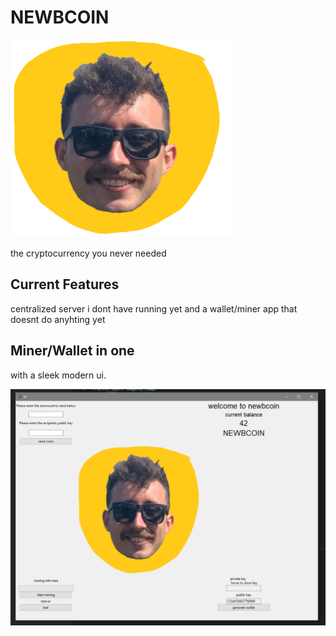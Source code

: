 # NEWBCOIN

<img src="newbcoin.png" width="357" height="316">

the cryptocurrency you never needed

## Current Features

centralized server i dont have running yet and a wallet/miner app that doesnt do anyhting yet

## Miner/Wallet in one

with a sleek modern ui.

<img src="uiscreenshot.png">
